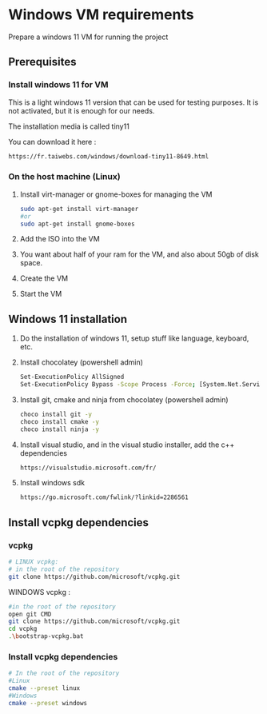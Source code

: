 # Windows VM requirements

Prepare a windows 11 VM for running the project

## Prerequisites

### Install windows 11 for VM

This is a light windows 11 version that can be used for testing purposes. It is not activated, but it is enough for our needs.

The installation media is called tiny11

You can download it here : 
```bash
https://fr.taiwebs.com/windows/download-tiny11-8649.html
```

### On the host machine (Linux)

1. Install virt-manager or gnome-boxes for managing the VM

    ```bash
    sudo apt-get install virt-manager
    #or
    sudo apt-get install gnome-boxes
    ```

2. Add the ISO into the VM

3. You want about half of your ram for the VM, and also about 50gb of disk space.

4. Create the VM

5. Start the VM

## Windows 11 installation

1. Do the installation of windows 11, setup stuff like language, keyboard, etc.


2. Install chocolatey (powershell admin)
    ```bash
    Set-ExecutionPolicy AllSigned
    Set-ExecutionPolicy Bypass -Scope Process -Force; [System.Net.ServicePointManager]::SecurityProtocol = [System.Net.ServicePointManager]::SecurityProtocol -bor 3072; iex ((New-Object System.Net.WebClient).DownloadString('https://community.chocolatey.org/install.ps1'))
    ```

3. Install git, cmake and ninja from chocolatey (powershell admin)

    ```bash
    choco install git -y
    choco install cmake -y
    choco install ninja -y
    ```

4. Install visual studio, and in the visual studio installer, add the c++ dependencies
    ```bash
    https://visualstudio.microsoft.com/fr/
    ```

5. Install windows sdk
    ```bash
    https://go.microsoft.com/fwlink/?linkid=2286561
    ```

## Install vcpkg dependencies

### vcpkg
```bash
# LINUX vcpkg:
# in the root of the repository
git clone https://github.com/microsoft/vcpkg.git
```

WINDOWS vcpkg :
```bash
#in the root of the repository
open git CMD
git clone https://github.com/microsoft/vcpkg.git
cd vcpkg
.\bootstrap-vcpkg.bat
```

### Install vcpkg dependencies
```bash
# In the root of the repository
#Linux
cmake --preset linux
#Windows
cmake --preset windows
```